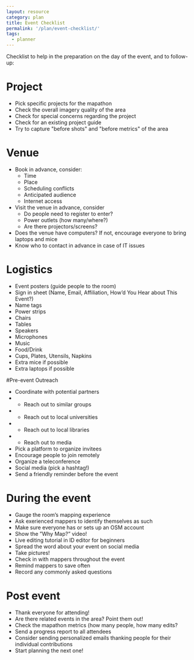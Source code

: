 ```yaml
---
layout: resource
category: plan
title: Event Checklist
permalink: '/plan/event-checklist/'
tags:
  - planner
---
```


Checklist to help in the preparation on the day of the event, and to follow-up:

# Project

* Pick specific projects for the mapathon
* Check the overall imagery quality of the area
* Check for special concerns regarding the project
* Check for an existing project guide
* Try to capture "before shots" and "before metrics" of the area

# Venue

* Book in advance, consider:
  * Time
  * Place
  * Scheduling conflicts
  * Anticipated audience
  * Internet access
* Visit the venue in advance, consider
  * Do people need to register to enter?
  * Power outlets (how many/where?)
  * Are there projectors/screens?
* Does the venue have computers? If not, encourage everyone to bring laptops and mice
* Know who to contact in advance in case of IT issues

# Logistics
* Event posters (guide people to the room)
* Sign in sheet (Name, Email, Affiliation, How’d You Hear about This Event?)
* Name tags
* Power strips
* Chairs
* Tables
* Speakers
* Microphones
* Music
* Food/Drink
* Cups, Plates, Utensils, Napkins
* Extra mice if possible
* Extra laptops if possible

#Pre-event Outreach

* Coordinate with potential partners
* - Reach out to similar groups
* - Reach out to local universities
* - Reach out to local libraries
* - Reach out to media
* Pick a platform to organize invitees
* Encourage people to join remotely
* Organize a teleconference
* Social media (pick a hashtag!)
* Send a friendly reminder before the event

# During the event

* Gauge the room’s mapping experience
* Ask exerienced mappers to identify themselves as such
* Make sure everyone has or sets up an OSM account
* Show the ”Why Map?” video!
* Live editing tutorial in ID editor for beginners
* Spread the word about your event on social media
* Take pictures!
* Check in with mappers throughout the event
* Remind mappers to save often
* Record any commonly asked questions

# Post event

* Thank everyone for attending!
* Are there related events in the area? Point them out!
* Check the mapathon metrics (how many people, how many edits?
* Send a progress report to all attendees
* Consider sending personalized emails thanking people for their individual contributions
* Start planning the next one!

